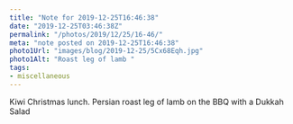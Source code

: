 ```yaml
---
title: "Note for 2019-12-25T16:46:38"
date: "2019-12-25T03:46:38Z"
permalink: "/photos/2019/12/25/16-46/"
meta: "note posted on 2019-12-25T16:46:38"
photo1Url: "images/blog/2019-12-25/5Cx68Eqh.jpg"
photo1Alt: "Roast leg of lamb "
tags:
- miscellaneous
---
```

Kiwi Christmas lunch. Persian roast leg of lamb on the BBQ with a Dukkah Salad
